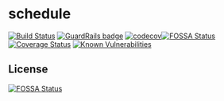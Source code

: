 # schedule

[![Build Status](https://app.travis-ci.com/work-shift/schedule.svg?branch=main)](https://app.travis-ci.com/work-shift/schedule)
[![GuardRails badge](https://api.guardrails.io/v2/badges/work-shift/schedule.svg?token=81130ce04edc5fafc6e25df1538d6e514776a64d4ac72c0ff7a873261a7cd844&provider=github)](https://dashboard.guardrails.io/gh/work-shift/101135)
[![codecov](https://codecov.io/gh/work-shift/schedule/branch/main/graph/badge.svg?token=APOOLJRYON)](https://codecov.io/gh/work-shift/schedule)[![FOSSA Status](https://app.fossa.com/api/projects/git%2Bgithub.com%2Fwork-shift%2Fschedule.svg?type=shield)](https://app.fossa.com/projects/git%2Bgithub.com%2Fwork-shift%2Fschedule?ref=badge_shield)
[![Coverage Status](https://coveralls.io/repos/github/work-shift/schedule/badge.svg?branch=coveralls)](https://coveralls.io/github/work-shift/schedule?branch=coveralls)
[![Known Vulnerabilities](https://snyk.io/test/github/work-shift/schedule/badge.svg)](https://snyk.io/test/github/work-shift/schedule)

## License
[![FOSSA Status](https://app.fossa.com/api/projects/git%2Bgithub.com%2Fwork-shift%2Fschedule.svg?type=large)](https://app.fossa.com/projects/git%2Bgithub.com%2Fwork-shift%2Fschedule?ref=badge_large)
